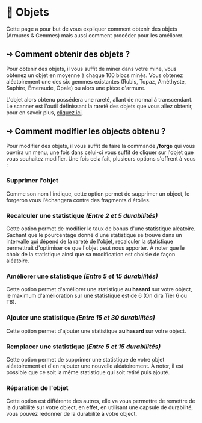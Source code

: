 # 🔮 Objets
Cette page a pour but de vous expliquer comment obtenir des objets (Armures & Gemmes) mais aussi comment procéder pour les améliorer.

## **➺** Comment obtenir des objets ?
Pour obtenir des objets, il vous suffit de miner dans votre mine, vous obtenez un objet en moyenne à chaque 100 blocs minés.
Vous obtenez aléatoirement une des six gemmes existantes (Rubis, Topaz, Améthyste, Saphire, Émeraude, Opale) ou alors une pièce d'armure.

L'objet alors obtenu possédera une rareté, allant de normal à transcendant. Le scanner est l'outil définissant la rareté des objets que vous allez obtenir, pour en savoir plus, [cliquez ici]().

## **➺** Comment modifier les objects obtenu ?
Pour modifier des objets, il vous suffit de faire la commande **/forge** qui vous ouvrira un menu, une fois dans celui-ci vous suffit de cliquer sur l'objet que vous souhaitez modifier. Une fois cela fait, plusieurs options s'offrent à vous : 
### Supprimer l'objet
Comme son nom l'indique, cette option permet de supprimer un object, le forgeron vous l'échangera contre des fragments d'étoiles.
### Recalculer une statistique *(Entre 2 et 5 durabilités)*
Cette option permet de modifier le taux de bonus d'une statistique aléatoire. Sachant que le pourcentage donné d'une statistique se trouve dans un intervalle qui dépend de la rareté de l'objet, recalculer la statistique permettrait d'optimiser ce que l'objet peut nous apporter. À noter que le choix de la statistique ainsi que sa modification est choisie de façon aléatoire. 
### Améliorer une statistique *(Entre 5 et 15 durabilités)*
Cette option permet d'améliorer une statistique **au hasard** sur votre object, le maximum d'amélioration sur une statistique est de 6 (On dira Tier 6 ou T6).
### Ajouter une statistique *(Entre 15 et 30 durabilités)*
Cette option permet d'ajouter une statistique **au hasard** sur votre object.
### Remplacer une statistique *(Entre 5 et 15 durabilités)*
Cette option permet de supprimer une statistique de votre objet aléatoirement et d'en rajouter une nouvelle aléatoirement. À noter, il est possible que ce soit la même statistique qui soit retiré puis ajouté.
### Réparation de l'objet
Cette option est différente des autres, elle va vous permettre de remettre de la durabilité sur votre object, en effet, en utilisant une capsule de durabilité, vous pouvez redonner de la durabilité à votre object. 
